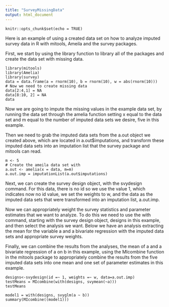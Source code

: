 ```yaml
---
title: "SurveyMissingData"
output: html_document
---
```


```{r setup, include=FALSE}
knitr::opts_chunk$set(echo = TRUE)
```
Here is an example of using a created data set on how to analyze imputed survey data in R with mitools, Ameila and the survey packages.

First, we start by using the library function to library all of the packages and create the data set with missing data.
```{r}
library(mitools)
library(Amelia)
library(survey)
data = data.frame(a = rnorm(10), b = rnorm(10), w = abs(rnorm(10)))
# Now we need to create missing data
data[2:4,1] = NA
data[8:10, 2] = NA
data
```
Now we are going to impute the missing values in the example data set, by running the data set through the amelia function setting x equal to the data set and m equal to the number of imputed data sets we desire, five in this example.  

Then we need to grab the imputed data sets from the a.out object we created above, which are located in a.out$imputations, and transform these imputed data sets into an imputation list that the survey package and mitools can read.
```{r}
m <- 5
# Create the ameila data set with 
a.out <- amelia(x = data, m=m)
a.out.imp = imputationList(a.out$imputations)
```
Next, we can create the survey design object, with the svydesign command.  For this data, there is no id so we use the value 1, which indicates now no id value, we set the weights to w, and the data as the imputed data sets that were transformed into an imputation list, a.out.imp.

Now we can appropriately weight the survey statistics and parameter estimates that we want to analyze.  To do this we need to use the with command, starting with the survey design object, designs in this example, and then select the analysis we want.  Below we have an analysis extracting the mean for the variable a and a bivariate regression with the imputed data sets and appropriate survey weights.

Finally, we can combine the results from the analyses, the mean of a and a bivariate regression of a on b in this example, using the MIcombine function in the mitools package to appropriately combine the results from the five imputed data sets into one mean and one set of parameter estimates in this example.  
```{r}
designs<-svydesign(id =~ 1, weights =~ w, data=a.out.imp)
testMeans = MIcombine(with(designs, svymean(~a)))
testMeans

model1 = with(designs, svyglm(a ~ b)) 
summary(MIcombine((model1)))
```

